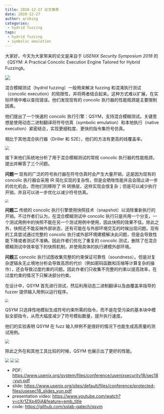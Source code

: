 ```yaml
---
title: 2020-12-27 论文推荐
date: 2020-12-27
author: qrzbing
categories:
 - hydrid fuzzing
tags:
 - hydrid fuzzing
 - symbolic emulation
---
```


大家好，今天为大家带来的论文是来自于 *USENIX Security Symposium 2018* 的《QSYM: A Practical Concolic Execution Engine Tailored for Hybrid Fuzzing》。

![](./img/1227/1.png)

混合模糊测试（hydrid fuzzing）一般用来解决 fuzzing 和混淆执行测试（concolic execution）的局限性，并将两者结合起来。这种方式难以扩展，在实际环境中难以查找错误。他们发现现有的 concolic 执行器的性能瓶颈是主要限制因素。

他们提出了一个快速的 concolic 执行引擎：QSYM，支持混合模糊测试。关键思想是使用动态二进制翻译将符号仿真（symbolic emulation）和本地执行（native execution）紧密结合，实现更细粒度、更快的指令集符号仿真。

相比于其他混合执行器（Driller 和 S2E），他们的方法有更高的线覆盖率。

<img src="./img/1227/2.png" style="zoom: 80%;" />

接下来他们系统地分析了用于混合模糊测试的常规 concolic 执行器的性能瓶颈，提出并解答了三个问题。

**问题一** 现有的广泛的符号执行器在符号仿真时会产生大量开销，这是因为现有的 concolic 执行器会采用 IR 简化实现的复杂性，但是会牺牲性能并且会阻止进一步的优化机会。而他们则移除了 IR 转换层，这样实现会很复杂；但是可以减少执行开销，并且可以进一步优化以减少符号仿真。

<img src="./img/1227/3.png" style="zoom:67%;" />

**问题二** 传统的 concolic 执行引擎使用快照技术（snapshot）以消除重新执行的开销。不过作者们认为，在混合模糊测试中 concolic 执行只是共用一个分支，一个测试用例中的快照不能在另一个测试用例中使用，因此快照的效果不佳。除此之外，快照还不能反映外部状态，还有可能在与外部环境交互的时候出现问题。现有的工具尝试通过完整的 concolic 执行或外部环境建模解决此问题，但是会导致性能下降或者测试不准确。因此作者们优化了重复的 concolic 测试，删除了在混合模糊测试中效率低下的快照机制，并使用具体的执行建模外部环境。

**问题三** concolic 执行试图收集完整的约束保证可靠性（soundness）。但是对复杂逻辑永无止境地分析会导致高昂的代价（例如密码函数和压缩等计算复杂的操作），还会导致过度约束的问题。因此作者们只收集不完整的约束以提高效率，在过度约束的情况下只解决部分约束。

在设计中，QSYM 首先进行测试，然后利用动态二进制翻译以及由覆盖率指导的 fuzzer 提供输入用例以运行程序。

<img src="./img/1227/4.png" style="zoom: 67%;" />

QSYM 只选择性地模拟生成符号约束所需的指令，而不是在受污染的基本块中模拟全部指令，从而大幅度减少了符号模拟数量，提升执行速度。

他们的实验表明 QSYM 在 fuzz 输入样例不是很好的情况下也能生成高质量的测试用例。

<img src="./img/1227/5.png" style="zoom: 80%;" />

除此之外在和其他工具比较的时候，QSYM 也展示出了更好的性能。

<img src="./img/1227/6.png" style="zoom:80%;" />

<img src="./img/1227/7.png" style="zoom:80%;" />

<img src="./img/1227/8.png" style="zoom:80%;" />

- PDF: <https://www.usenix.org/system/files/conference/usenixsecurity18/sec18-yun.pdf>
- slide: <https://www.usenix.org/sites/default/files/conference/protected-files/usesec18_slides_yun.pdf>
- presentation video: <https://www.youtube.com/watch?v=cXr1ZXp40jA&feature=emb_title>
- code: <https://github.com/sslab-gatech/qsym>
